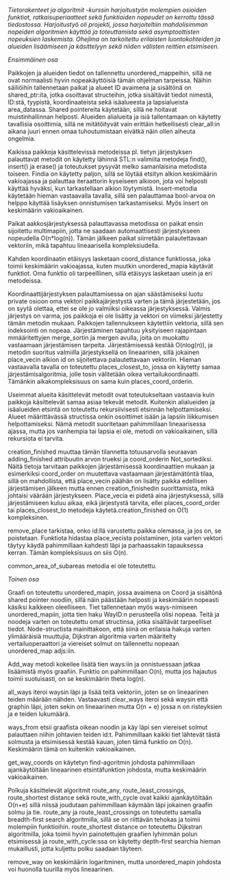 _Tietorakenteet ja algoritmit -kurssin harjoitustyön molempien osioiden funktiot, ratkaisuperiaatteet sekä funktioiden nopeudet on kerrottu tässä tiedostossa. Harjoitustyö oli projekti, jossa harjoiteltiin mahdolisimman nopeiden algoritmien käyttöä ja toteuttamista sekä asymptoottisten nopeuksien laskemista. Ohejlma on tarkoitettu erilaisten luontokohteiden ja alueiden lisäämiseen ja käsittelyyn sekä niiden välisten reittien etsimiseen._

_Ensimmäinen osa_

Paikkojen ja alueiden tiedot on tallennettu unordered_mappeihin, sillä ne ovat normaalisti hyvin nopeakäyttöisiä tämän ohjelman tarpeissa. Näihin säiliöihin tallennetaan paikat ja alueet ID avaimena ja sisältönä on shared_ptr:ita, jotka osoittavat structeihin, jotka sisältävät tiedot nimestä, ID:stä, tyypistä, koordinaateista sekä isäalueesta ja lapsialueista area_datassa. Shared pointereita käytetään, sillä ne hoitavat muistinhallinnan helposti. Alueiden alialueita ja isiä tallentamaan on käytetty tavallisia osoittimia, sillä ne mitätöityvät vain erittäin hetkellisesti clear_all:in aikana juuri ennen omaa tuhoutumistaan eivätkä näin ollen aiheuta ongelmia.

Kaikissa paikkoja käsittelevissä metodeissa pl. tietyn järjestyksen palauttavat metodit on käytetty lähinnä STL:n valimiita metodeja find(), insert() ja erase() ja toteutukset pysyvät melko samanlaisina metodista toiseen. Findia on käytetty paljon, sillä se löytää etsityn alkion keskimäärin vakioajassa ja palauttaa iteraattorin kyseiseen alkioon, jota voi helposti käyttää hyväksi, kun tarkastellaan alkion löytymistä. Insert-metodia käytetään hieman vastaavalla tavalla, sillä sen palauttamaa bool-arvoa on helppo käyttää lisäyksen onnistumisen tarkastamiseksi. Myös insert on keskimäärin vakioaikainen. 

Paikat aakkosjärjestyksessä palauttavassa metodissa on paikat ensin sijoitettu multimapiin, jotta ne saadaan automaattisesti järjestykseen nopeudella O(n*log(n)). Tämän jälkeen paikat siirretään palautettavaan vektoriin, mikä tapahtuu lineaarisella kompleksiudella.

Kahden koordinaatin etäisyys lasketaan coord_distance funktiossa, joka toimii keskimäärin vakioajassa, kuten muutkin unordered_mapia käytävät funktiot. Oma funktio oli tarpeelllinen, sillä etäisyys lasketaan usein ja eri metodeissa.

Koordinaattijärjestyksen palauttamisessa on ajan säästämiseksi luotu private osioon oma vektori paikkajärjestystä varten ja tämä järjestetään, jos on syytä olettaa, ettei se ole jo valmiiksi oikeassa järjestyksessä. Valmis järjestys on varma, jos paikkoja ei ole lisätty ja vektori on viimeksi järjestetty tämän metodin mukaan. Paikkojen tallennukseen käytettiin vektoria, sillä sen indeksointi on nopeaa. Järjestäminen tapahtuu yksityiseen rajapintaan mmääritettyjen merge_sortin ja mergen avulla, joita on muokattu vastaamaan järjestämisen tarpeita. Järjestämisessä kestää O(nlog(n)), ja metodin suoritus valmiilla järjestyksellä on lineaarinen, sillä jokainen place_vecin alkion id on sijoitettava palautettavaan vektoriin. Hieman vastaavalla tavalla on toteutettu places_closest_to, jossa on käytetty samaa järjestämisalgoritmia, jolle tosin välitetään oikea vertailukoordinaatti. Tämänkin aikakompleksisuus on sama kuin places_coord_orderin.

Useimmat alueita käsittelevät metodit ovat toteutukseltaan vastaavia kuin paikkoja käsittelevät samaa asiaa tekevät metodit. Kuitenkin alialueiden ja isäalueiden etsintä on toteutettu rekursiivisesti etsinnän helpottamiseksi. Alueet määrittävässä structissa onkin osoittimet isään ja lapsiin liikkumisen helpottamiseksi. Nämä metodit suoritetaan pahimmillaan lineaarisessa ajassa, mutta jos vanhempia tai lapsia ei ole, metodi on vakioaikainen, sillä rekursiota ei tarvita.

creation_finished muuttaa tämän tilannetta totuusarvolla seuraavan adding_finished attribuutin arvon trueksi ja coord_orderin Not_sortediksi. Näitä tietoja tarvitaan paikkojen järjestämisessä koordinaattien mukaan ja esimerkiksi coord_order on muutettava vastaamaan järjestämätöntä tilaa, sillä on mahdollista, että place_vecin päähän on lisätty paikka edellisen järjestämisen jälkeen mutta ennen creation_finishedin suorittamista, mikä johtaisi väärään järjestykseen. Place_vecia ei pidetä aina järjestyksessä, sillä järjestämiseen kuluu aikaa, eikä järjestystä tarvita, ellei places_coord_order tai places_closest_to metodeja käytetä.creation_finished on O(1) kompleksinen.

remove_place tarkistaa, onko id:llä varustettu paikka olemassa, ja jos on, se poistetaan. Funktiota hidastaa place_vecista poistaminen, jota varten vektori täytyy käydä pahimmillaan kahdesti läpi ja parhaassakin tapauksessa kerran. Tämän kompleksisuus on siis O(n).

common_area_of_subareas metodia ei ole toteutettu.

_Toinen osa_

Graafi on toteutettu unordered_mapin, jossa avaimena on Coord ja sisältönä shared pointer noodiin, sillä näin päästään helposti ja keskimäärin nopeasti käsiksi kaikkeen oleelliseen. Tiet tallennetaan myös ways-nimiseen unordered_mapiin, jotta tien haku WayID:n perusteella olisi nopeaa.
Teitä ja noodeja varten on toteutettu omat structinsa, jotka sisältävät tarpeelliset tiedot. Node-structista mainittakoon, että siinä on erilaisia hakuja varten ylimääräisiä muuttujia, Dijkstran algoritmia varten määritelty vertailuoperaattori ja viereiset solmut on tallennettu nopeaan unordered_map adjs:iin.

Add_way metodi kokeilee lisätä tien ways:iin ja onnistuessaan jatkaa lisäämistä myös graafiin. Funktio on pahimmillaan O(n), mutta jos hajautus toimii suotuisasti, on se keskimäärin theta log(n).

all_ways iteroi waysin läpi ja lisää teitä vektoriin, joten se on lineaarinen teiden määrään nähden. Vastaavasti clear_ways iteroi sekä waysin että graphin läpi, joten sekin on lineaarinen mutta O(n + e) jossa n on risteyksien ja e teiden lukumäärä.

ways_from etsii graafista oikean noodin ja käy läpi sen viereiset solmut palauttaen niihin johtavien teiden id:t. Pahimmillaan kaikki tiet lähtevät tästä solmusta ja etsimisessä kestää kauan, joten tämä funktio on O(n). Keskimäärin tämä on kuitenkin vakioaikainen.

get_way_coords on käytetyn find-agoritmin johdosta pahimmillaan ajankäytöltään lineaarinen etsintäfunktion johdosta, mutta keskimäärin vakioaikainen.

Polkuja käsittelevät algoritmit route_any, route_least_crossings, route_shortest distance sekä route_with_cycle ovat kaikki ajankäytöltään O(n+e) sillä niissä joudutaan pahimmillaan käymään läpi jokainen graafin solmu ja tie. route_any ja route_least_crossings on toteutettu samalla breadth-first search algoritmilla, sillä se on riittävän tehokas ja toimii molempiin funktioihin. route_shortest distance on toteutettu Dijkstran algoritmilla, joka toimii hyvin painotettujen graafien lyhimmän polun etsimisessä ja route_with_cycle:ssa on käytetty depth-first searchia hieman mukaillusti, jotta kuljettu polku saadaan täyteen.

remove_way on keskimäärin logaritminen, mutta unordered_mapin johdosta voi huonolla tuurilla myös lineaarinen.
